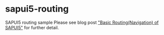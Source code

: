 # sapui5-routing
SAPUI5 routing sample
Please see blog post ["Basic Routing(Navigation) of SAPUI5"](https://blogs.sap.com/2018/12/17/routingnavigation-of-sapui5/) for further detail.
